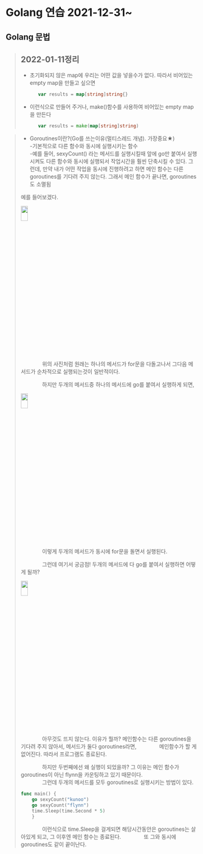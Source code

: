 # Golang 연습 2021-12-31~
## **Golang 문법**   

> ## 2022-01-11정리   
>* 초기화되지 않은 map에 우리는 어떤 값을 넣을수가 없다. 따라서 비어있는 empty map을 만들고 싶으면 
>   ```go
>      var results = map[string]string{}
>* 이런식으로 만들어 주거나, make()함수를 사용하여 비어있는 empty map을 만든다
>   ```go
>      var results = make(map[string]string)

>* Goroutines이란?(Go를 쓰는이유(멀티스레드 개념). 가장중요★)   
> -기본적으로 다른 함수와 동시에 실행시키는 함수   
> -예를 들어, sexyCount() 라는 메서드를 실행시킬때 앞에 go만 붙여서 실행시켜도 다른 함수와 동시에 실행되서 작업시간을 훨씬 단축시킬 수 있다.
> 그런데, 만약 내가 어떤 작업을 동시에 진행하려고 하면 메인 함수는 다른 goroutines를 기다려 주지 않는다.
> 그래서 메인 함수가 끝나면, goroutines도 소멸됨   
> 
> 예를 들어보겠다.   
>    
> <img src="https://user-images.githubusercontent.com/75151693/148900344-50a3342d-74c8-491c-aa6b-7950b7acff79.png" width="20%" height="10%">
>
>　　　　위의 사진처럼 원래는 하나의 메서드가 for문을 다돌고나서 그다음 메서드가 순차적으로 실행되는것이 일반적이다.      
> 
>　　　　하지만 두개의 메서드중 하나의 메서드에 go를 붙여서 실행하게 되면,
>     
> <img src="https://user-images.githubusercontent.com/75151693/148901064-1ea036b4-f537-4dca-aca6-0ba11bf6b232.png" width="20%" height="10%">
>
>　　　　이렇게 두개의 메서드가 동시에 for문을 돌면서 실행된다.
>
>　　　　그런데 여기서 궁금점! 두개의 메서드에 다 go를 붙여서 실행하면 어떻게 될까?
> 
> <img src="https://user-images.githubusercontent.com/75151693/148901904-0b0d46f5-dab8-4067-91b3-547ca5197562.png" width="20%" height="10%">
> 
>　　　　아무것도 뜨지 않는다. 이유가 뭘까? 메인함수는 다른 goroutines을 기다려 주지 않아서, 메서드가 둘다 goroutines라면, 
>　　　　메인함수가 할 게 없어진다. 따라서 프로그램도 종료된다.    
>
>　　　　하지만 두번째에선 왜 실행이 되었을까? 그 이유는 메인 함수가 goroutines이 아닌 flynn을 카운팅하고 있기 때문이다.   
>　　　　그런데 두개의 메서드를 모두 goroutines로 실행시키는 방법이 있다.
>   ```go
>   func main() {
>       go sexyCount("kunoo")
>       go sexyCount("flynn")
>       time.Sleep(time.Second * 5)
>       }
>   ```
>　　　　이런식으로 time.Sleep을 걸게되면 해당시간동안은 goroutines는 살아있게 되고, 그 이후엔 메인 함수는 종료된다. 
>　　　　또 그와 동시에 goroutines도 같이 끝이난다.
